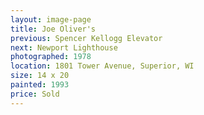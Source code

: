 ```yaml
---
layout: image-page
title: Joe Oliver's
previous: Spencer Kellogg Elevator
next: Newport Lighthouse
photographed: 1978
location: 1801 Tower Avenue, Superior, WI
size: 14 x 20
painted: 1993
price: Sold
---
```

